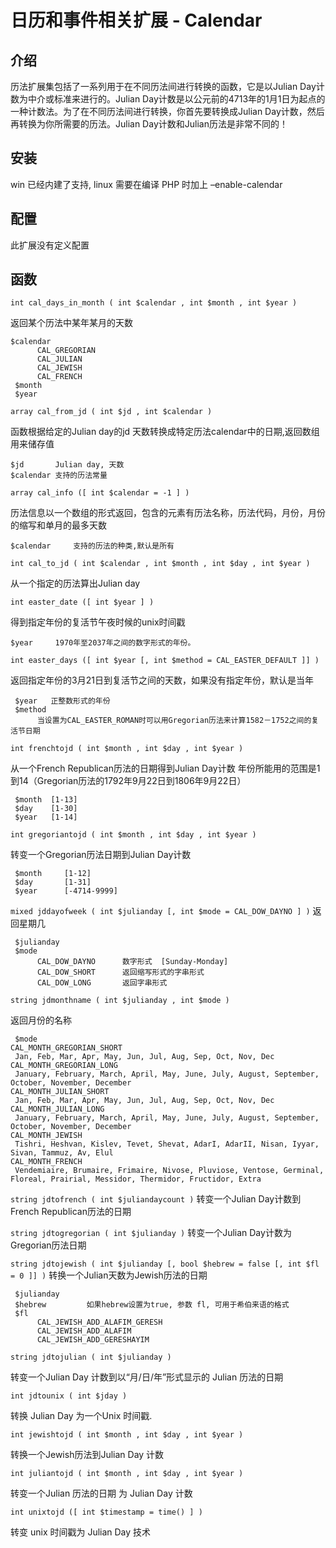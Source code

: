 # 日历和事件相关扩展 - Calendar

## 介绍

历法扩展集包括了一系列用于在不同历法间进行转换的函数，它是以Julian Day计数为中介或标准来进行的。Julian Day计数是以公元前的4713年的1月1日为起点的一种计数法。为了在不同历法间进行转换，你首先要转换成Julian Day计数，然后再转换为你所需要的历法。Julian Day计数和Julian历法是非常不同的！

## 安装

win 已经内建了支持, linux 需要在编译 PHP 时加上 –enable-calendar

## 配置

此扩展没有定义配置

## 函数

`int cal_days_in_month ( int $calendar , int $month , int $year )`

返回某个历法中某年某月的天数

```
$calendar
      CAL_GREGORIAN
      CAL_JULIAN
      CAL_JEWISH
      CAL_FRENCH
 $month
 $year
```

`array cal_from_jd ( int $jd , int $calendar )`

函数根据给定的Julian day的jd 天数转换成特定历法calendar中的日期,返回数组用来储存值

```
$jd       Julian day, 天数
$calendar 支持的历法常量
```

`array cal_info ([ int $calendar = -1 ] )`

历法信息以一个数组的形式返回，包含的元素有历法名称，历法代码，月份，月份的缩写和单月的最多天数

```
$calendar     支持的历法的种类,默认是所有
```

`int cal_to_jd ( int $calendar , int $month , int $day , int $year )`

从一个指定的历法算出Julian day

`int easter_date ([ int $year ] )`

得到指定年份的复活节午夜时候的unix时间戳

```
$year     1970年至2037年之间的数字形式的年份。
```

`int easter_days ([ int $year [, int $method = CAL_EASTER_DEFAULT ]] )`

返回指定年份的3月21日到复活节之间的天数，如果没有指定年份，默认是当年

```
 $year   正整数形式的年份
 $method
      当设置为CAL_EASTER_ROMAN时可以用Gregorian历法来计算1582－1752之间的复活节日期
```

`int frenchtojd ( int $month , int $day , int $year )`

从一个French Republican历法的日期得到Julian Day计数 年份所能用的范围是1到14（Gregorian历法的1792年9月22日到1806年9月22日）

```
 $month  [1-13]
 $day    [1-30]
 $year   [1-14]
```

`int gregoriantojd ( int $month , int $day , int $year )`

转变一个Gregorian历法日期到Julian Day计数

```
 $month     [1-12]
 $day       [1-31]
 $year      [-4714-9999]
```

`mixed jddayofweek ( int $julianday [, int $mode = CAL_DOW_DAYNO ] )` 返回星期几

```
 $julianday
 $mode
      CAL_DOW_DAYNO      数字形式  [Sunday-Monday]
      CAL_DOW_SHORT      返回缩写形式的字串形式
      CAL_DOW_LONG       返回字串形式
```

`string jdmonthname ( int $julianday , int $mode )`

返回月份的名称

```
 $mode
CAL_MONTH_GREGORIAN_SHORT
 Jan, Feb, Mar, Apr, May, Jun, Jul, Aug, Sep, Oct, Nov, Dec
CAL_MONTH_GREGORIAN_LONG
 January, February, March, April, May, June, July, August, September, October, November, December
CAL_MONTH_JULIAN_SHORT
 Jan, Feb, Mar, Apr, May, Jun, Jul, Aug, Sep, Oct, Nov, Dec
CAL_MONTH_JULIAN_LONG
 January, February, March, April, May, June, July, August, September, October, November, December
CAL_MONTH_JEWISH
 Tishri, Heshvan, Kislev, Tevet, Shevat, AdarI, AdarII, Nisan, Iyyar, Sivan, Tammuz, Av, Elul
CAL_MONTH_FRENCH
 Vendemiaire, Brumaire, Frimaire, Nivose, Pluviose, Ventose, Germinal, Floreal, Prairial, Messidor, Thermidor, Fructidor, Extra
```

`string jdtofrench ( int $juliandaycount )` 转变一个Julian Day计数到French Republican历法的日期

`string jdtogregorian ( int $julianday )` 转变一个Julian Day计数为Gregorian历法日期

`string jdtojewish ( int $julianday [, bool $hebrew = false [, int $fl = 0 ]] )` 转换一个Julian天数为Jewish历法的日期

```
 $julianday
 $hebrew         如果hebrew设置为true, 参数 fl, 可用于希伯来语的格式
 $fl
      CAL_JEWISH_ADD_ALAFIM_GERESH
      CAL_JEWISH_ADD_ALAFIM
      CAL_JEWISH_ADD_GERESHAYIM
```

`string jdtojulian ( int $julianday )`

转变一个Julian Day 计数到以“月/日/年”形式显示的 Julian 历法的日期

`int jdtounix ( int $jday )`

转换 Julian Day 为一个Unix 时间戳.

`int jewishtojd ( int $month , int $day , int $year )`

转换一个Jewish历法到Julian Day 计数

`int juliantojd ( int $month , int $day , int $year )`

转变一个Julian 历法的日期 为 Julian Day 计数

`int unixtojd ([ int $timestamp = time() ] )`

转变 unix 时间戳为 Julian Day 技术